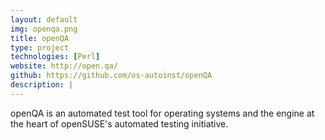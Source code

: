 ```yaml
---
layout: default
img: openqa.png
title: openQA
type: project
technologies: [Perl]
website: http://open.qa/
github: https://github.com/os-autoinst/openQA
description: |
---
```


openQA is an automated test tool for operating systems and the engine at the heart of openSUSE's automated testing initiative.

